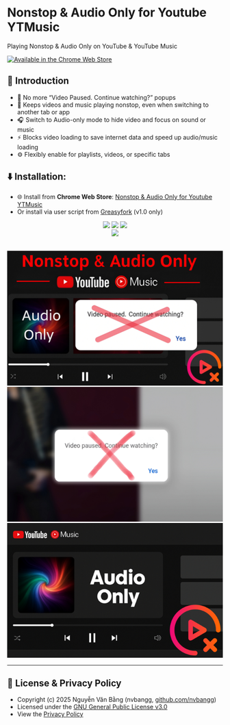 # Nonstop & Audio Only for Youtube YTMusic

Playing Nonstop & Audio Only on YouTube & YouTube Music

[![Available in the Chrome Web Store](https://nvbangg.github.io/assets/images/chrome_webstore.png)](https://chromewebstore.google.com/detail/nonstop-audio-only-for-yo/bobdimbkbnkabpfhdfbddjoppiohcodi)

## 📌 Introduction

- 🚫 No more “Video Paused. Continue watching?” popups
- 🎵 Keeps videos and music playing nonstop, even when switching to another tab or app
- 🎧 Switch to Audio-only mode to hide video and focus on sound or music
- ⚡ Blocks video loading to save internet data and speed up audio/music loading
- ⚙️ Flexibly enable for playlists, videos, or specific tabs

## ⬇️ Installation:

- 🌐 Install from **Chrome Web Store**: [Nonstop & Audio Only for Youtube YTMusic](https://chromewebstore.google.com/detail/nonstop-audio-only-for-yo/bobdimbkbnkabpfhdfbddjoppiohcodi)
- Or install via user script from [Greasyfork](https://greasyfork.org/vi/scripts/546130-youtube-ytmusic-nonstop) (v1.0 only)
  
<div align="center">
    <a href="https://github.com/nvbangg"><img src="https://img.shields.io/github/followers/nvbangg?label=Follow%20my%20GitHub&logo=github"></a>
    <a href="https://github.com/nvbangg/Nonstop_Audio_Only_for_Youtube_YTMusic"><img src="https://img.shields.io/github/stars/nvbangg/Nonstop_Audio_Only_for_Youtube_YTMusic?label=Star%20this%20repo&logo=github"></a>
    <img src="https://api.visitorbadge.io/api/visitors?path=https%3A%2F%2Fgithub.com%2Fnvbangg%2FNonstop_Audio_Only_for_Youtube_YTMusic&countColor=blue&textColor=000000" height="20">
    <br>
    <img src="https://nvbangg.github.io/assets/gifs/follow_star_github.gif" height="100">
</div>

<br> 

![Demo](https://raw.githubusercontent.com/nvbangg/Nonstop_Audio_Only_for_Youtube_YTMusic/main/demo/demo.png)
![Demo1](https://raw.githubusercontent.com/nvbangg/Nonstop_Audio_Only_for_Youtube_YTMusic/main/demo/demo1.png)
![Demo2](https://raw.githubusercontent.com/nvbangg/Nonstop_Audio_Only_for_Youtube_YTMusic/main/demo/demo2.png)

---

## 📄 License & Privacy Policy

- Copyright (c) 2025 Nguyễn Văn Bằng (nvbangg, [github.com/nvbangg](https://github.com/nvbangg))
- Licensed under the [GNU General Public License v3.0](./LICENSE)  
- View the [Privacy Policy](./PRIVACY_POLICY.md)
